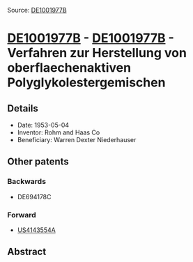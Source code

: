 Source: [DE1001977B](https://patents.google.com/patent/DE1001977B)

# [DE1001977B](DE1001977B.md) - [DE1001977B](DE1001977B.md) - Verfahren zur Herstellung von oberflaechenaktiven Polyglykolestergemischen

## Details

* Date: 1953-05-04
* Inventor: Rohm and Haas Co
* Beneficiary: Warren Dexter Niederhauser

## Other patents

### Backwards
 * DE694178C
### Forward
 * [US4143554A](US4143554A.md)
## Abstract

